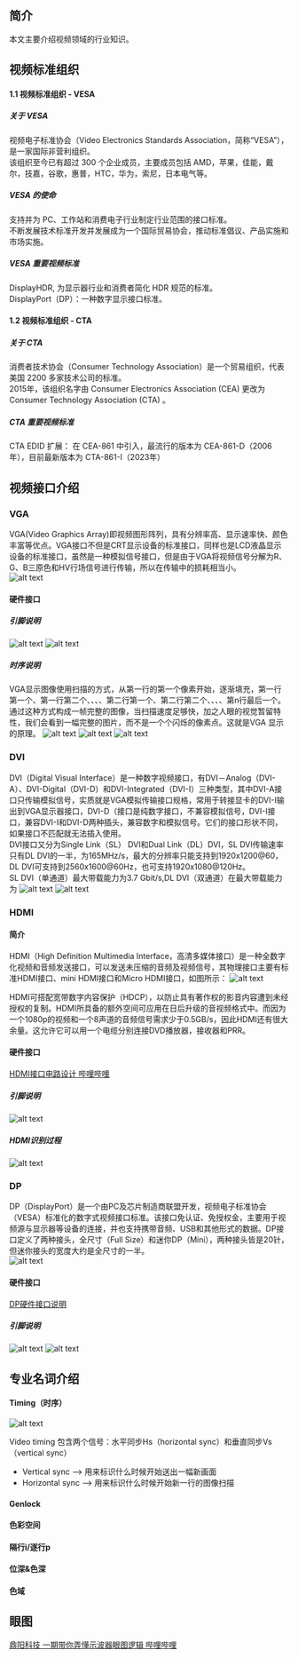 ## 简介
本文主要介绍视频领域的行业知识。

## 视频标准组织
#### 1.1 视频标准组织 - VESA
##### 关于 VESA
视频电子标准协会（Video Electronics Standards Association，简称“VESA”），是一家国际非营利组织。  
该组织至今已有超过 300 个企业成员，主要成员包括 AMD，苹果，佳能，戴尔，技嘉，谷歌，惠普，HTC，华为，索尼，日本电气等。
##### VESA 的使命
支持并为 PC、工作站和消费电子行业制定行业范围的接口标准。  
不断发展技术标准开发并发展成为一个国际贸易协会，推动标准倡议、产品实施和市场实施。
##### VESA 重要视频标准
DisplayHDR, 为显示器行业和消费者简化 HDR 规范的标准。  
DisplayPort（DP）：一种数字显示接口标准。

#### 1.2 视频标准组织 - CTA
##### 关于 CTA
消费者技术协会（Consumer Technology Association）是一个贸易组织，代表美国 2200 多家技术公司的标准。  
2015年，该组织名字由 Consumer Electronics Association (CEA) 更改为 Consumer Technology Association (CTA) 。
##### CTA 重要视频标准
CTA EDID 扩展： 在 CEA-861 中引入，最流行的版本为 CEA-861-D（2006年），目前最新版本为 CTA-861-I（2023年）

## 视频接口介绍
### VGA
VGA(Video Graphics Array)即视频图形阵列，具有分辨率高、显示速率快、颜色丰富等优点。VGA接口不但是CRT显示设备的标准接口，同样也是LCD液晶显示设备的标准接口，虽然是一种模拟信号接口，但是由于VGA将视频信号分解为R、G、B三原色和HV行场信号进行传输，所以在传输中的损耗相当小。  
![alt text](./assets/image-4.png)
#### 硬件接口
##### 引脚说明
![alt text](./assets/image-9.png)
![alt text](./assets/image-10.png)
##### 时序说明
VGA显示图像使用扫描的方式，从第一行的第一个像素开始，逐渐填充，第一行第一个、第一行第二个、、、、第二行第一个、第二行第二个、、、、第n行最后一个。  
通过这种方式构成一帧完整的图像，当扫描速度足够快，加之人眼的视觉暂留特性，我们会看到一幅完整的图片，而不是一个个闪烁的像素点。这就是VGA 显示的原理。
![alt text](./assets/image-11.png)
![alt text](./assets/image-12.png)
![alt text](./assets/image-13.png)
### DVI
DVI（Digital Visual Interface）是一种数字视频接口，有DVI－Analog（DVI-A）、DVI-Digital（DVI-D）和DVI-Integrated（DVI-I）三种类型，其中DVI-A接口只传输模拟信号，实质就是VGA模拟传输接口规格，常用于转接显卡的DVI-I输出到VGA显示器接口，DVI-D（接口是纯数字接口，不兼容模拟信号，DVI-I接口，兼容DVI-I和DVI-D两种插头，兼容数字和模拟信号。它们的接口形状不同，如果接口不匹配就无法插入使用。    
DVI接口又分为Single Link（SL） DVI和Dual Link（DL）DVI，SL DVI传输速率只有DL DVI的一半，为165MHz/s，最大的分辨率只能支持到1920x1200@60，DL DVI可支持到2560x1600@60Hz，也可支持1920x1080@120Hz。     
SL DVI（单通道）最大带载能力为3.7 Gbit/s,DL DVI（双通道）在最大带载能力为
![alt text](./assets/image-1.png)
![alt text](./assets/image-2.png)

### HDMI
#### 简介
HDMI（High Definition Multimedia Interface，高清多媒体接口）是一种全数字化视频和音频发送接口，可以发送未压缩的音频及视频信号，其物理接口主要有标准HDMI接口、mini HDMI接口和Micro HDMI接口，如图所示：
![alt text](./assets/image.png)

HDMI可搭配宽带数字内容保护（HDCP），以防止具有著作权的影音内容遭到未经授权的复制。HDMI所具备的额外空间可应用在日后升级的音视频格式中。而因为一个1080p的视频和一个8声道的音频信号需求少于0.5GB/s，因此HDMI还有很大余量。这允许它可以用一个电缆分别连接DVD播放器，接收器和PRR。
#### 硬件接口
[HDMI接口电路设计 哔哩哔哩](https://www.bilibili.com/video/BV1B34y157jG/?spm_id_from=333.1296.top_right_bar_window_history.content.click&vd_source=8628b70b8921792574747e076af0f11a)

##### 引脚说明
![alt text](./assets/image-5.png)
##### HDMI识别过程
![alt text](./assets/image-6.png)

### DP
DP（DisplayPort）是一个由PC及芯片制造商联盟开发，视频电子标准协会（VESA）标准化的数字式视频接口标准。该接口免认证、免授权金，主要用于视频源与显示器等设备的连接，并也支持携带音频、USB和其他形式的数据。DP接口定义了两种接头，全尺寸（Full Size）和迷你DP（Mini），两种接头皆是20针，但迷你接头的宽度大约是全尺寸的一半。  
![alt text](./assets/image-3.png)
#### 硬件接口
[DP硬件接口说明](https://blog.csdn.net/she666666/article/details/138341055?spm=1001.2101.3001.6650.5&utm_medium=distribute.pc_relevant.none-task-blog-2%7Edefault%7EYuanLiJiHua%7EPosition-5-138341055-blog-123871957.235%5Ev43%5Epc_blog_bottom_relevance_base8&depth_1-utm_source=distribute.pc_relevant.none-task-blog-2%7Edefault%7EYuanLiJiHua%7EPosition-5-138341055-blog-123871957.235%5Ev43%5Epc_blog_bottom_relevance_base8&utm_relevant_index=8)
##### 引脚说明
![alt text](./assets/image-7.png)
![alt text](./assets/image-8.png)

## 专业名词介绍

#### Timing（时序）
![alt text](./assets/timing_Data.png)

Video timing 包含两个信号：水平同步Hs（horizontal sync）和垂直同步Vs（vertical sync） 
- Vertical sync --> 用来标识什么时候开始送出一幅新画面
- Horizontal sync --> 用来标识什么时候开始新一行的图像扫描

#### Genlock

#### 色彩空间

#### 隔行i/逐行p

#### 位深&色深

#### 色域

## 眼图
[鼎阳科技 一期带你弄懂示波器眼图逻辑 哔哩哔哩](https://www.bilibili.com/video/BV1Cr4y1f7sm/?spm_id_from=333.1296.top_right_bar_window_history.content.click)